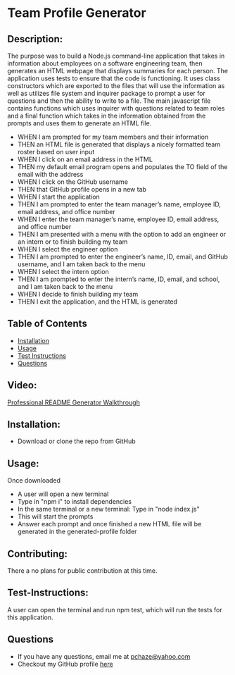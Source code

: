# Team Profile Generator

## Description: 
The purpose was to build a Node.js command-line application that takes in information about employees on a software engineering team, then generates an HTML webpage that displays summaries for each person. The application uses tests to ensure that the code is functioning. It uses class constructors which are exported to the files that will use the information as well as utilizes file system and inquirer package to prompt a user for questions and then the ability to write to a file. The main javascript file contains functions which uses inquirer with questions related to team roles and a final function which takes in the information obtained from the prompts and uses them to generate an HTML file. 

- WHEN I am prompted for my team members and their information
 - THEN an HTML file is generated that displays a nicely formatted team roster based on user input
- WHEN I click on an email address in the HTML
 - THEN my default email program opens and populates the TO field of the email with the address
- WHEN I click on the GitHub username
 - THEN that GitHub profile opens in a new tab
- WHEN I start the application
 - THEN I am prompted to enter the team manager’s name, employee ID, email address, and office number
- WHEN I enter the team manager’s name, employee ID, email address, and office number
 - THEN I am presented with a menu with the option to add an engineer or an intern or to finish building my team
- WHEN I select the engineer option
 - THEN I am prompted to enter the engineer’s name, ID, email, and GitHub username, and I am taken back to the menu
- WHEN I select the intern option
 - THEN I am prompted to enter the intern’s name, ID, email, and school, and I am taken back to the menu
- WHEN I decide to finish building my team
 - THEN I exit the application, and the HTML is generated


## Table of Contents
- [Installation](#Installation)
- [Usage](#Usage)
- [Test Instructions](#Test-Instructions)
- [Questions](#Questions)

## Video:
[Professional README Generator Walkthrough](https://youtu.be/0v7I4lS20pQ)

## Installation: 
- Download or clone the repo from GitHub

## Usage: 
Once downloaded
- A user will open a new terminal
- Type in "npm i" to install dependencies
- In the same terminal or a new terminal: Type in "node index.js"
- This will start the prompts
- Answer each prompt and once finished a new HTML file will be generated in the generated-profile folder

## Contributing: 
  There a no plans for public contribution at this time.

## Test-Instructions: 
  A user can open the terminal and run npm test, which will run the tests for this application.

## Questions
  - If you have any questions, email me at pchaze@yahoo.com
  - Checkout my GitHub profile [here](https://github.com/PhalenH)

